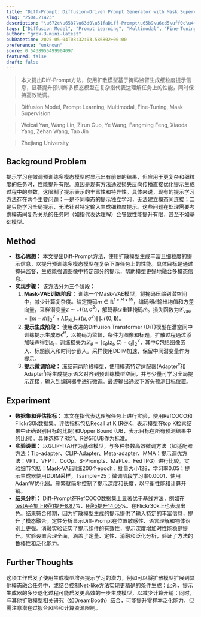 ```yaml
---
title: "Diff-Prompt: Diffusion-Driven Prompt Generator with Mask Supervision"
slug: "2504.21423"
description: "\u672c\u6587\u63d0\u51faDiff-Prompt\u65b9\u6cd5\uff0c\u4f7f\u7528\u6269\u6563\u6a21\u578b\u57fa\u4e8e\u63a9\u7801\u76d1\u7763\u751f\u6210\u7ec6\u7c92\u5ea6\u63d0\u793a\u4fe1\u606f\uff0c\u663e\u8457\u63d0\u5347\u9884\u8bad\u7ec3\u591a\u6a21\u6001\u6a21\u578b\u5728\u590d\u6742\u6307\u4ee3\u8868\u8fbe\u7406\u89e3\u4efb\u52a1\u4e0a\u7684\u6027\u80fd\uff0c\u540c\u65f6\u4fdd\u6301\u9ad8\u6548\u5fae\u8c03\u3002"
tags: ["Diffusion Model", "Prompt Learning", "Multimodal", "Fine-Tuning", "Mask Supervision"]
author: "grok-3-mini-latest"
pubDatetime: 2025-05-04T08:32:03.586802+00:00
preference: "unknown"
score: 0.5438955499904097
featured: false
draft: false
---
```


> 本文提出Diff-Prompt方法，使用扩散模型基于掩码监督生成细粒度提示信息，显著提升预训练多模态模型在复杂指代表达理解任务上的性能，同时保持高效微调。

> Diffusion Model, Prompt Learning, Multimodal, Fine-Tuning, Mask Supervision 

> Weicai Yan, Wang Lin, Zirun Guo, Ye Wang, Fangming Feng, Xiaoda Yang, Zehan Wang, Tao Jin

> Zhejiang University 

## Background Problem

提示学习在微调预训练多模态模型时显示出有前景的结果，但应用于更复杂和细粒度的任务时，性能提升有限。原因是现有方法通过损失反向传播直接优化提示生成过程中的参数，这限制了提示表示的丰富性和特异性。具体来说，现有的提示学习方法存在两个主要问题：一是不同模态的提示独立学习，无法建立模态间连接；二是只能学习全局提示，无法针对特定输入生成细粒度提示。这些问题在处理需要考虑模态间复杂关系的任务时（如指代表达理解）会导致性能提升有限，甚至不如基础模型。

## Method

*   **核心思想：** 本文提出Diff-Prompt方法，使用扩散模型生成丰富且细粒度的提示信息，以提升预训练多模态模型在复杂下游任务上的性能。具体目标是通过掩码监督，生成能强调图像中特定部分的提示，帮助模型更好地融合多模态信息。
*   **实现步骤：** 该方法分为三个阶段：
    1. **Mask-VAE训练阶段：** 训练一个Mask-VAE模型，将掩码压缩到潜空间中，减少计算复杂度。给定掩码$m \in \mathbb{R}^{1\times H\times W}$，编码器$\mathcal{E}$输出均值和方差向量，采样潜变量$z \sim \mathcal{N}(\mu, \sigma^2)$，解码器$\mathcal{D}$重建掩码$\tilde{m}$。损失函数为$\mathcal{L}_{\text{vae}} = \|m - \tilde{m}\|_2^2 + \lambda D_{\text{KL}}(\mathcal{N}(\mu, \sigma^2) \|\| \mathcal{N}(0, \mathbf{I}))$。
    2. **提示生成阶段：** 使用改进的Diffusion Transformer (DiT)模型在潜空间中训练提示生成器$\epsilon^\theta$，以掩码为监督，条件为图像和标题。扩散过程通过添加噪声得到$z_t$，训练损失为$\mathcal{L}_{\theta} = \|\epsilon_{\theta}(z_t, C) - \epsilon_t\|_2^2$，其中$C$包括图像嵌入、标题嵌入和时间步嵌入。采样使用DDIM加速，保留中间潜变量作为提示。
    3. **提示微调阶段：** 冻结前两阶段模型，使用模态特定适配器(Adapter$^v$和Adapter$^l$)将生成提示语义对齐到预训练模型空间，并与少量可学习全局提示连接，输入到编码器中进行微调。最终输出通过下游头预测目标位置。

## Experiment

*   **数据集和评估指标：** 本文在指代表达理解任务上进行实验，使用RefCOCO和Flickr30k数据集。评估指标包括Recall at K (R@K，表示模型在top K检索结果中正确识别目标的比例)和Upper Bound (UB，表示目标在所有预测结果中的比例)。具体选择了R@1、R@5和UB作为标准。
*   **实验设置：** 以GLIP-T(A)作为基础模型，与多种参数高效微调方法（如适配器方法：Tip-adapter、CLIP-Adapter、Meta-adapter、MMA；提示调优方法：VPT、VFPT、CoOp、S-Prompts、MaPLe、FedTPG）进行比较。实验细节包括：Mask-VAE训练200个epoch，批量大小128，学习率0.05；提示生成器使用DDIM采样，Tsample=25；微调阶段学习率0.0001，使用AdamW优化器。删繁就简地控制了提示深度和长度，以平衡性能和计算开销。
*   **结果分析：** Diff-Prompt在RefCOCO数据集上显著优于基线方法，例如在testA子集上R@1提升8.87%、R@5提升14.05%。在Flickr30k上也表现出色。结果符合预期，因为扩散模型生成的提示提供了输入特定的丰富信息，提升了模态融合。定性分析显示Diff-Prompt在位置敏感性、语言理解和物体识别上更强。消融实验证实了提示组件的有效性，提示深度增加时性能稳健提升。实验设置合理全面，涵盖了定量、定性、消融和泛化分析，验证了方法的鲁棒性和泛化能力。

## Further Thoughts 

这项工作启发了使用生成模型增强提示学习的潜力，例如可以将扩散模型扩展到其他模态融合任务中，或结合控制Net-like方法实现更精确的条件生成；此外，提示生成器的多步退化过程可能启发更高效的一步生成模型，以减少计算开销；同时，与其他扩散模型相关研究（如DreamBooth）结合，可能提升零样本泛化能力，但需注意潜在过拟合风险和计算资源限制。